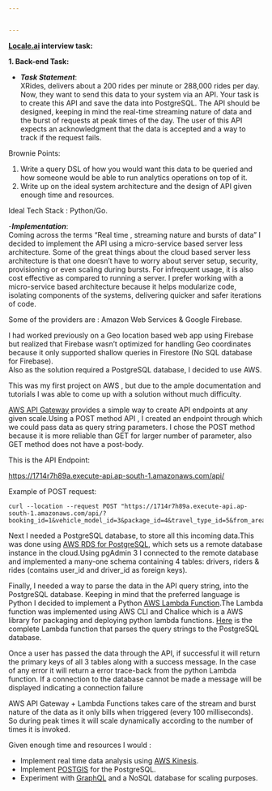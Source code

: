 ```yaml
---


---
```


<p><strong><a href="http://Locale.ai">Locale.ai</a> interview task:</strong></p>
<p><strong>1. Back-end Task:</strong></p>
<ul>
<li><em><strong>Task Statement</strong></em>:<br>
XRides, delivers about a 200 rides per minute or 288,000 rides per day. Now, they want to send this data to your system via an API. Your task is to create this API and save the data into PostgreSQL. The API should be designed, keeping in mind the real-time streaming nature of data and the burst of requests at peak times of the day. The user of this API expects an acknowledgment that the data is accepted and a way to track if the request fails.</li>
</ul>
<p>Brownie Points:</p>
<ol>
<li>Write a query DSL of how you would want this data to be queried and how someone would be able to run analytics operations on top of it.</li>
<li>Write up on the ideal system architecture and the design of API given enough time and resources.</li>
</ol>
<p>Ideal Tech Stack : Python/Go.</p>
<p>-<em><strong>Implementation</strong></em>:<br>
Coming across the  terms “Real time , streaming nature and bursts of data”  I decided to implement the API using a micro-service based server less architecture. Some of the great things about the cloud based server less architecture is that one  doesn’t have to  worry about server setup, security, provisioning or even scaling during bursts. For infrequent usage, it is also cost effective as compared to running a server. I prefer working with a micro-service based architecture because it helps modularize code, isolating components of the systems, delivering quicker and safer iterations of code.</p>
<p>Some of the providers are : Amazon Web Services &amp; Google Firebase.</p>
<p>I had worked previously on a Geo location based web app using Firebase but realized that Firebase wasn’t optimized for handling Geo coordinates because it only supported shallow queries in Firestore (No SQL database for Firebase).<br>
Also as the solution required a PostgreSQL database, I decided to use AWS.</p>
<p>This was my first project on AWS , but due to the ample documentation and tutorials I was able to come up with a solution without much difficulty.</p>
<p><a href="https://aws.amazon.com/api-gateway/">AWS API Gateway</a> provides a simple way to create API endpoints at any given scale.Using a POST method API , I created an endpoint through which we could pass  data as query string parameters. I chose the POST method because it is more reliable than GET for larger number of parameter, also GET method does not have a post-body.</p>
<p>This is the API Endpoint:</p>
<p><a href="https://1714r7h89a.execute-api.ap-south-1.amazonaws.com/api/">https://1714r7h89a.execute-api.ap-south-1.amazonaws.com/api/</a></p>
<p>Example of POST request:</p>
<pre><code>curl --location --request POST "https://1714r7h89a.execute-api.ap-south-1.amazonaws.com/api/?booking_id=1&amp;vehicle_model_id=3&amp;package_id=4&amp;travel_type_id=5&amp;from_area_id=6&amp;to_area_id=7&amp;from_city_id=8&amp;to_city_id=9&amp;from_date=10&amp;to_date=11&amp;online_booking=12&amp;booking_created=13&amp;from_lat=14&amp;from_long=15&amp;to_lat=16&amp;to_long=17&amp;driver_id=18&amp;user_id=22"
</code></pre>
<p>Next I needed a PostgreSQL database, to store all this incoming data.This was done using <a href="https://aws.amazon.com/rds/postgresql/">AWS RDS for PostgreSQL</a>, which sets us a remote database instance in the cloud.Using pgAdmin 3 I connected to the remote database and implemented a many-one schema containing 4 tables: drivers, riders &amp; rides (contains user_id and driver_id as foreign keys).</p>
<p>Finally, I needed a way to parse the data in the API query string, into the PostgreSQL database. Keeping in mind that  the preferred language is Python I decided to implement a Python <a href="https://aws.amazon.com/lambda/">AWS Lambda Function</a>.The Lambda function was implemented using AWS CLI and Chalice which is a AWS library for packaging and deploying python lambda functions. <a href="https://github.com/davepaiva/locale-ai/blob/master/locale-api/app.py">Here</a> is the complete Lambda function that parses the query strings to the PostgreSQL database.</p>
<p>Once a user has passed the data through the API, if successful it will return the primary keys of all 3 tables along with a success message. In</a> the case of any error it will return a error trace-back from the python Lambda function. If a connection to the database cannot be made a message will be displayed indicating a connection failure</p>
<p>AWS API Gateway + Lambda Functions takes care of the stream and burst nature of the data as it only bills when triggered (every 100 milliseconds). So during peak times it will scale dynamically according to the number of times it is invoked.</p>
<p>Given enough time and resources I would :</p>
<ul>
<li>Implement real time data analysis using <a href="https://aws.amazon.com/kinesis/data-analytics/">AWS Kinesis</a>.</li>
<li>Implement <a href="https://postgis.net/features/">POSTGIS</a> for the PostgreSQL.</li>
<li>Experiment with <a href="https://graphql.org/">GraphQL</a> and a NoSQL database for scaling purposes.</li>
</ul>

